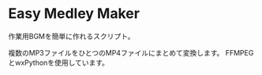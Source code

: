 Easy Medley Maker
======================

作業用BGMを簡単に作れるスクリプト。

複数のMP3ファイルをひとつのMP4ファイルにまとめて変換します。
FFMPEGとwxPythonを使用しています。

